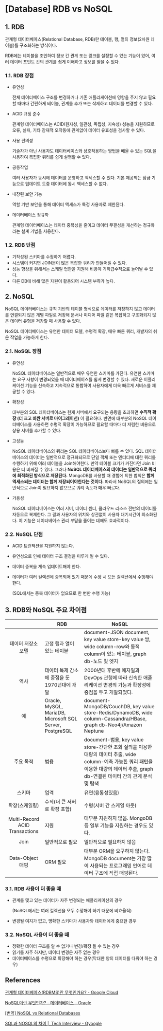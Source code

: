 # [Database] RDB vs NoSQL

## 1. RDB

관계형 데이터베이스(Relational Database, RDB)란 테이블, 행, 열의 정보(2차원 테이블)를 구조화하는 방식이다.

RDB에는 테이블을 조인하여 정보 간 관계 또는 링크를 설정할 수 있는 기능이 있어, 여러 데이터 포인트 간의 관계를 쉽게 이해하고 정보를 얻을 수 있다.

### 1.1. RDB 장점

- 유연성

  전체 데이터베이스 구조를 변경하거나 기존 애플리케이션에 영향을 주지 않고 필요할 때마다 간편하게 테이블, 관계를 추가 또는 삭제하고 데이터를 변경할 수 있다.

- ACID 규정 준수

  관계형 데이터베이스는 ACID(원자성, 일관성, 독립성, 지속성) 성능을 지원하므로 오류, 실패, 기타 잠재적 오작동에 관계없이 데이터 유효성을 검사할 수 있다.

- 사용 편의성

  기술자가 아닌 사용자도 데이터베이스와 상호작용하는 방법을 배울 수 있는 SQL을 사용하여 복잡한 쿼리를 쉽게 실행할 수 있다.

- 공동작업

  여러 사용자가 동시에 데이터를 운영하고 액세스할 수 있다. 기본 제공되는 잠금 기능으로 업데이트 도중 데이터에 동시 액세스할 수 없다.

- 내장된 보안 기능

  역할 기반 보안을 통해 데이터 액세스가 특정 사용자로 제한된다.

- 데이터베이스 정규화

  관계형 데이터베이스는 데이터 중복성을 줄이고 데이터 무결성을 개선하는 정규화라는 설계 기법을 사용한다.

### 1.2. RDB 단점

- 기작성된 스키마를 수정하기 어렵다.
- 시스템이 커지면 JOIN문이 많은 복잡한 쿼리가 만들어질 수 있다.
- 성능 향상을 위해서는 스케일 업만을 지원해 비용이 기하급수적으로 늘어날 수 있다.
- 다른 DB에 비해 많은 자원이 활용되어 시스템 부하가 높다.

## 2. NoSQL

NoSQL 데이터베이스는 규칙 기반의 테이블 형식으로 데이터를 저장하지 않고 데이터를 연결되지 않은 개별 파일로 저장해 문서나 미디어 파일 같은 복잡하고 구조화되지 않은 데이터 유형을 저장할 때 사용할 수 있다.

NoSQL 데이터베이스는 유연한 데이터 모델, 수평적 확장, 매우 빠른 쿼리, 개발자의 쉬운 작업을 가능하게 한다.

### 2.1. NoSQL 장점

- 유연성

  NoSQL 데이터베이스는 일반적으로 매우 유연한 스키마를 가진다. 유연한 스키마는 요구 사항이 변경되었을 때 데이터베이스를 쉽게 변경할 수 있다. 새로운 어플리케이션 기능을 신속하고 지속적으로 통합하여 사용자에게
  더욱 빠르게 서비스를 제공할 수 있다.

- 확장성

  대부분의 SQL 데이터베이스는 현재 서버에서 요구되는 용량을 초과하면 **수직적 확장 (더 크고 비싼 서버로 마이그레이션)** 이 필요하다. 반면에 대부분의 NoSQL 데이터베이스를 사용하면 수평적 확장이
  가능하므로 필요할 때마다 더 저렴한 비용으로 상용 서버를 추가할 수 있다.

- 고성능

  NoSQL 데이터베이스의 쿼리는 SQL 데이터베이스보다 빠를 수 있다. SQL 데이터베이스의 데이터는 일반적으로 정규화되므로 단일 객체 또는 엔터티에 대한 쿼리를 수행하기 위해 여러 테이블을 Join해야한다.
  만약 테이블 크기가 커진다면 Join 비용은 더 비싸질 수 있다. 그러나 **NoSQL 데이터베이스의 데이터는 일반적으로 쿼리에 최적화된 방식으로 저장된다.** MongoDB를 사용할 때 경험에 의한 법칙은 **함께 엑세스되는 데이터는 함께 저장되어야한다는 것이다.** 따라서 NoSQL의 질의에는 일반적으로 Join이 필요하지 않으므로 쿼리 속도가 매우 빠르다.

- 가용성

  NoSQL 데이터베이스는 여러 서버, 데이터 센터, 클라우드 리소스 전반의 데이터를 자동으로 복제한다. 그 결과 사용자의 위치와 상관없이 사용자 대기시간이 최소화된다. 이 기능은 데이터베이스 관리 부담을 줄이는
  데에도 효과적이다.

### 2.2. NoSQL 단점

- ACID 트랜잭션을 지원하지 않는다.
- 유연성으로 인해 데이터 구조 결정을 미루게 될 수 있다.
- 데이터 중복을 계속 업데이트해야 한다.
- 데이터가 여러 컬렉션에 중복되어 있기 때문에 수정 시 모든 컬렉션에서 수행해야 한다.

  (SQL에서는 중복 데이터가 없으므로 한 번만 수행 가능)

## 3. RDB와 NoSQL 주요 차이점

|  | RDB | NoSQL |
| :---: | --- | --- |
| 데이터 저장소 모델 | 고정 행과 열이 있는 테이블 | document-JSON document, key value store-key value 쌍, wide column-row와 동적 column이 있는 테이블, graph db-노드 및 엣지 |
| 역사 | 데이터 복제 감소에 중점을 둔 1970년대에 개발 | 2000년대 후반에 애자일과 DevOps 관행에 따라 신속한 애플리케이션 변경의 가능과 확장성에 중점을 두고 개발되었다. |
| 예 | Oracle, MySQL, MariaDB, Microsoft SQL Server, PostgreSQL | document-MongoDB/CouchDB, key value store-Redis/DynamoDB, wide column-Cassandra/HBase, graph db-Neo4j/Amazon Neptune |
| 주요 목적 | 범용 | document-범용, key value store-간단한 조회 질의를 이용한 대량의 데이터 추출, wide column-예측 가능한 쿼리 패턴을 이용한 대량의 데이터 추출, graph db-연결된 데이터 간의 관계 분석 및 탐색 |
| 스키마 | 엄격 | 유연(융통성있음) |
| 확장(스케일링) | 수직(더 큰 서버로 확장 포함) | 수평(서버 간 스케일 아웃) |
| Multi-Record ACID Transactions | 지원 | 대부분 지원하지 않음. MongoDB 등 일부 기능을 지원하는 경우도 있다. |
| Join | 일반적으로 필요 | 일반적으로 필요하지 않음 |
| Data-Object 매핑 | ORM 필요 | 대부분 ORM을 요구하지 않는다. MongoDB document는 가장 많이 사용되는 프로그래밍 언어로 데이터 구조에 직접 매핑된다. |

### 3.1. RDB 사용이 더 좋을 때

- 관계를 맺고 있는 데이터가 자주 변경되는 애플리케이션의 경우

  (NoSQL에서는 여러 컬렉션을 모두 수정해야 하기 때문에 비효율적)

- 변경될 여지가 없고, 명확한 스키마가 사용자와 데이터에게 중요한 경우

### 3.2. NoSQL 사용이 더 좋을 때

- 정확한 데이터 구조를 알 수 없거나 변경/확장 될 수 있는 경우
- 읽기를 자주 하지만, 데이터 변경은 자주 없는 경우
- 데이터베이스를 수평으로 확장해야 하는 경우(막대한 양의 데이터를 다뤄야 하는 경우)

## References

[관계형 데이터베이스(RDBMS)란 무엇인가요? - Google Cloud](https://www.google.com/url?sa=t&rct=j&q=&esrc=s&source=web&cd=&ved=2ahUKEwjOktSYhMb_AhUQ_GEKHVxMADcQFnoECA8QAQ&url=https%3A%2F%2Fcloud.google.com%2Flearn%2Fwhat-is-a-relational-database%3Fhl%3Dko&usg=AOvVaw2SgSMdxirrDaASeyNt49K1)

[NoSQL이란 무엇인가? - 데이터베이스 - Oracle](https://www.google.com/url?sa=t&rct=j&q=&esrc=s&source=web&cd=&ved=2ahUKEwiw-5_JiMb_AhVSHnAKHXW-AAsQFnoECBYQAw&url=https%3A%2F%2Fwww.oracle.com%2Fkr%2Fdatabase%2Fnosql%2Fwhat-is-nosql%2F&usg=AOvVaw19keKmz6sDPmMabONkxaJR)

[[번역] NoSQL vs Relational Databases](https://velog.io/@hanblueblue/번역-NoSQL-vs-Relational-Databases)

[SQL과 NOSQL의 차이 | ‍ Tech Interview - Gyoogle](https://www.google.com/url?sa=t&rct=j&q=&esrc=s&source=web&cd=&ved=2ahUKEwjSt_C_icb_AhVB-2EKHR7lCtEQFnoECBQQAw&url=https%3A%2F%2Fgyoogle.dev%2Fblog%2Fcomputer-science%2Fdata-base%2FSQL%2520%26%2520NOSQL.html&usg=AOvVaw2i3AjDsyEUsZvHmuXNa1YH)